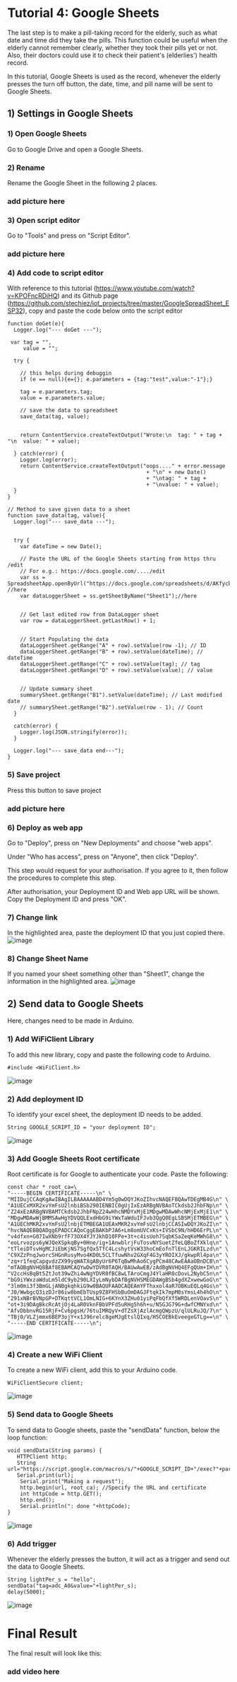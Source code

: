 # Tutorial 4: Google Sheets
The last step is to make a pill-taking record for the elderly, such as what date and time did they take the pills. This function could be useful when the elderly cannot remember clearly, whether they took their pills yet or not. Also, their doctors could use it to check their patient's (elderlies') health record. 

In this tutorial, Google Sheets is used as the record, whenever the elderly presses the turn off button, the date, time, and pill name will be sent to Google Sheets.

## 1) Settings in Google Sheets

### 1) Open Google Sheets
Go to Google Drive and open a Google Sheets.

### 2) Rename 
Rename the Google Sheet in the following 2 places.
### add picture here

### 3) Open script editor
Go to "Tools" and press on "Script Editor".
### add picture here

### 4) Add code to script editor
With reference to this tutorial (https://www.youtube.com/watch?v=KPOFncRDiHQ) and its Github page (https://github.com/stechiez/iot_projects/tree/master/GoogleSpreadSheet_ESP32), copy and paste the code below onto the script editor

```Arduino
function doGet(e){
  Logger.log("--- doGet ---");
 
 var tag = "",
     value = "";
 
  try {
 
    // this helps during debuggin
    if (e == null){e={}; e.parameters = {tag:"test",value:"-1"};}
 
    tag = e.parameters.tag;
    value = e.parameters.value;
 
    // save the data to spreadsheet
    save_data(tag, value);
 
 
    return ContentService.createTextOutput("Wrote:\n  tag: " + tag + "\n  value: " + value);
 
  } catch(error) { 
    Logger.log(error);    
    return ContentService.createTextOutput("oops...." + error.message 
                                            + "\n" + new Date() 
                                            + "\ntag: " + tag +
                                            + "\nvalue: " + value);
  }  
}
 
// Method to save given data to a sheet
function save_data(tag, value){
  Logger.log("--- save_data ---"); 
 
 
  try {
    var dateTime = new Date();
 
    // Paste the URL of the Google Sheets starting from https thru /edit
    // For e.g.: https://docs.google.com/..../edit 
    var ss = SpreadsheetApp.openByUrl("https://docs.google.com/spreadsheets/d/AKfycbzeiVjch6YegJJlMUhLVheS5gOC_am1I5LBqjr1pdbMLfJULbGteQmctkMwy0p1n8zGyw/edit"); //here
    var dataLoggerSheet = ss.getSheetByName("Sheet1");//here
 
 
    // Get last edited row from DataLogger sheet
    var row = dataLoggerSheet.getLastRow() + 1;
 
 
    // Start Populating the data
    dataLoggerSheet.getRange("A" + row).setValue(row -1); // ID
    dataLoggerSheet.getRange("B" + row).setValue(dateTime); // dateTime
    dataLoggerSheet.getRange("C" + row).setValue(tag); // tag
    dataLoggerSheet.getRange("D" + row).setValue(value); // value
 
 
    // Update summary sheet
    summarySheet.getRange("B1").setValue(dateTime); // Last modified date
    // summarySheet.getRange("B2").setValue(row - 1); // Count 
  }
 
  catch(error) {
    Logger.log(JSON.stringify(error));
  }
 
  Logger.log("--- save_data end---"); 
}
```
### 5) Save project
Press this button to save project
### add picture here

### 6) Deploy as web app
Go to "Deploy", press on "New Deployments" and choose "web apps".

Under "Who has access", press on "Anyone", then click "Deploy".

This step would request for your authorisation. If you agree to it, then follow the procedures to complete this step. 

After authorisation, your Deployment ID and Web app URL will be shown. Copy the Deployment ID and press "OK".

### 7) Change link
In the highlighted area, paste the deployment ID that you just copied there.
![image](https://user-images.githubusercontent.com/80112384/134524065-41ca8a07-7a33-4895-b786-057e4e0c079e.png)

### 8) Change Sheet Name
If you named your sheet something other than "Sheet1", change the information in the highlighted area.
![image](https://user-images.githubusercontent.com/80112384/134524310-13a4b021-6035-46fa-86bb-9811f5f7c795.png)


## 2) Send data to Google Sheets
Here, changes need to be made in Arduino.
### 1) Add WiFiClient Library
To add this new library, copy and paste the following code to Arduino.
```Arduino
#include <WiFiClient.h>
```
![image](https://user-images.githubusercontent.com/80112384/134525423-099b5af9-285a-4339-abaf-cecc99dce33e.png)

### 2) Add deployment ID
To identify your excel sheet, the deployment ID needs to be added.
```Arduino
String GOOGLE_SCRIPT_ID = "your deployment ID";
```
![image](https://user-images.githubusercontent.com/80112384/134526331-94c9c486-14c4-4dc3-aec7-b336e9f306f4.png)

### 3) Add Google Sheets Root certificate
Root certificate is for Google to authenticate your code. Paste the following: 
```Arduino
const char * root_ca=\
"-----BEGIN CERTIFICATE-----\n" \
"MIIDujCCAqKgAwIBAgILBAAAAAABD4Ym5g0wDQYJKoZIhvcNAQEFBQAwTDEgMB4G\n" \
"A1UECxMXR2xvYmFsU2lnbiBSb290IENBIC0gUjIxEzARBgNVBAoTCkdsb2JhbFNp\n" \
"Z24xEzARBgNVBAMTCkdsb2JhbFNpZ24wHhcNMDYxMjE1MDgwMDAwWhcNMjExMjE1\n" \
"MDgwMDAwWjBMMSAwHgYDVQQLExdHbG9iYWxTaWduIFJvb3QgQ0EgLSBSMjETMBEG\n" \
"A1UEChMKR2xvYmFsU2lnbjETMBEGA1UEAxMKR2xvYmFsU2lnbjCCASIwDQYJKoZI\n" \
"hvcNAQEBBQADggEPADCCAQoCggEBAKbPJA6+Lm8omUVCxKs+IVSbC9N/hHD6ErPL\n" \
"v4dfxn+G07IwXNb9rfF73OX4YJYJkhD10FPe+3t+c4isUoh7SqbKSaZeqKeMWhG8\n" \
"eoLrvozps6yWJQeXSpkqBy+0Hne/ig+1AnwblrjFuTosvNYSuetZfeLQBoZfXklq\n" \
"tTleiDTsvHgMCJiEbKjNS7SgfQx5TfC4LcshytVsW33hoCmEofnTlEnLJGKRILzd\n" \
"C9XZzPnqJworc5HGnRusyMvo4KD0L5CLTfuwNhv2GXqF4G3yYROIXJ/gkwpRl4pa\n" \
"zq+r1feqCapgvdzZX99yqWATXgAByUr6P6TqBwMhAo6CygPCm48CAwEAAaOBnDCB\n" \
"mTAOBgNVHQ8BAf8EBAMCAQYwDwYDVR0TAQH/BAUwAwEB/zAdBgNVHQ4EFgQUm+IH\n" \
"V2ccHsBqBt5ZtJot39wZhi4wNgYDVR0fBC8wLTAroCmgJ4YlaHR0cDovL2NybC5n\n" \
"bG9iYWxzaWduLm5ldC9yb290LXIyLmNybDAfBgNVHSMEGDAWgBSb4gdXZxwewGoG\n" \
"3lm0mi3f3BmGLjANBgkqhkiG9w0BAQUFAAOCAQEAmYFThxxol4aR7OBKuEQLq4Gs\n" \
"J0/WwbgcQ3izDJr86iw8bmEbTUsp9Z8FHSbBuOmDAGJFtqkIk7mpM0sYmsL4h4hO\n" \
"291xNBrBVNpGP+DTKqttVCL1OmLNIG+6KYnX3ZHu01yiPqFbQfXf5WRDLenVOavS\n" \
"ot+3i9DAgBkcRcAtjOj4LaR0VknFBbVPFd5uRHg5h6h+u/N5GJG79G+dwfCMNYxd\n" \
"AfvDbbnvRG15RjF+Cv6pgsH/76tuIMRQyV+dTZsXjAzlAcmgQWpzU/qlULRuJQ/7\n" \
"TBj0/VLZjmmx6BEP3ojY+x1J96relc8geMJgEtslQIxq/H5COEBkEveegeGTLg==\n" \
"-----END CERTIFICATE-----\n";
```
![image](https://user-images.githubusercontent.com/80112384/134527710-f79be465-5a85-4387-aaac-1e1d9e77f4b2.png)

### 4) Create a new WiFi Client
To create a new WiFi client, add this to your Arduino code.
```Arduino
WiFiClientSecure client;
```
![image](https://user-images.githubusercontent.com/80112384/134528211-46dc3945-d585-4db3-b689-571f27c0277c.png)

### 5) Send data to Google Sheets
To send data to Google sheets, paste the "sendData" function, below the loop function:
```Arduino
void sendData(String params) {
   HTTPClient http;
   String url="https://script.google.com/macros/s/"+GOOGLE_SCRIPT_ID+"/exec?"+params;
   Serial.print(url);
    Serial.print("Making a request");
    http.begin(url, root_ca); //Specify the URL and certificate
    int httpCode = http.GET();  
    http.end();
    Serial.println(": done "+httpCode);
}
```
![image](https://user-images.githubusercontent.com/80112384/134530710-7da30e4b-bb78-46a7-8e0e-870dae35fbde.png)

### 6) Add trigger
Whenever the elderly presses the button, it will act as a trigger and send out the data to Google Sheets.
```Arduino
String lightPer_s = "hello";
sendData("tag=adc_A0&value="+lightPer_s);
delay(5000);
```
![image](https://user-images.githubusercontent.com/80112384/134531134-b6610b38-e071-4894-9620-bc42a8d166d3.png)

# Final Result
The final result will look like this:
### add video here
